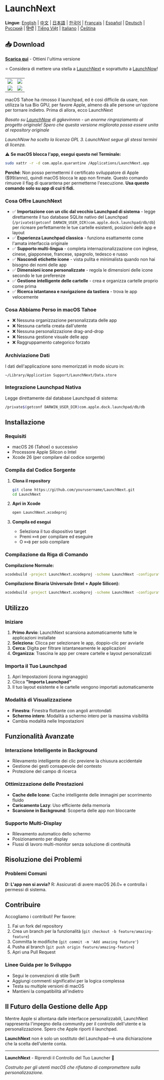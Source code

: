 # LaunchNext

**Lingue**: [English](../README.md) | [中文](README.zh.md) | [日本語](README.ja.md) | [한국어](README.ko.md) | [Français](README.fr.md) | [Español](README.es.md) | [Deutsch](README.de.md) | [Русский](README.ru.md) | [हिन्दी](README.hi.md) | [Tiếng Việt](README.vi.md) | [Italiano](README.it.md) | [Čeština](README.cs.md)

## 📥 Download

**[Scarica qui](https://github.com/RoversX/LaunchNext/releases/latest)** - Ottieni l'ultima versione

⭐ Considera di mettere una stella a [LaunchNext](https://github.com/RoversX/LaunchNext) e soprattutto a [LaunchNow](https://github.com/ggkevinnnn/LaunchNow)!

| | |
|:---:|:---:|
| ![](../public/banner.webp) | ![](../public/setting1.webp) |
| ![](../public/setting2.webp) | ![](../public/setting3.webp) |

macOS Tahoe ha rimosso il launchpad, ed è così difficile da usare, non utilizza la tua Bio GPU, per favore Apple, almeno dà alle persone un'opzione per tornare indietro. Prima di allora, ecco LaunchNext

*Basato su [LaunchNow](https://github.com/ggkevinnnn/LaunchNow) di ggkevinnnn - un enorme ringraziamento al progetto originale! Spero che questa versione migliorata possa essere unita al repository originale*

*LaunchNow ha scelto la licenza GPL 3. LaunchNext segue gli stessi termini di licenza.*

⚠️ **Se macOS blocca l'app, esegui questo nel Terminale:**
```bash
sudo xattr -r -d com.apple.quarantine /Applications/LaunchNext.app
```
**Perché**: Non posso permettermi il certificato sviluppatore di Apple ($99/anno), quindi macOS blocca le app non firmate. Questo comando rimuove il flag di quarantena per permetterne l'esecuzione. **Usa questo comando solo su app di cui ti fidi.**

### Cosa Offre LaunchNext
- ✅ **Importazione con un clic dal vecchio Launchpad di sistema** - legge direttamente il tuo database SQLite nativo del Launchpad (`/private$(getconf DARWIN_USER_DIR)com.apple.dock.launchpad/db/db`) per ricreare perfettamente le tue cartelle esistenti, posizioni delle app e layout
- ✅ **Esperienza Launchpad classica** - funziona esattamente come l'amata interfaccia originale
- ✅ **Supporto multi-lingua** - completa internazionalizzazione con inglese, cinese, giapponese, francese, spagnolo, tedesco e russo
- ✅ **Nascondi etichette icone** - vista pulita e minimalista quando non hai bisogno dei nomi delle app
- ✅ **Dimensioni icone personalizzate** - regola le dimensioni delle icone secondo le tue preferenze
- ✅ **Gestione intelligente delle cartelle** - crea e organizza cartelle proprio come prima
- ✅ **Ricerca istantanea e navigazione da tastiera** - trova le app velocemente

### Cosa Abbiamo Perso in macOS Tahoe
- ❌ Nessuna organizzazione personalizzata delle app
- ❌ Nessuna cartella creata dall'utente
- ❌ Nessuna personalizzazione drag-and-drop
- ❌ Nessuna gestione visuale delle app
- ❌ Raggruppamento categorico forzato


### Archiviazione Dati
I dati dell'applicazione sono memorizzati in modo sicuro in:
```
~/Library/Application Support/LaunchNext/Data.store
```

### Integrazione Launchpad Nativa
Legge direttamente dal database Launchpad di sistema:
```bash
/private$(getconf DARWIN_USER_DIR)com.apple.dock.launchpad/db/db
```

## Installazione

### Requisiti
- macOS 26 (Tahoe) o successivo
- Processore Apple Silicon o Intel
- Xcode 26 (per compilare dal codice sorgente)

### Compila dal Codice Sorgente

1. **Clona il repository**
   ```bash
   git clone https://github.com/yourusername/LaunchNext.git
   cd LaunchNext
   ```

2. **Apri in Xcode**
   ```bash
   open LaunchNext.xcodeproj
   ```

3. **Compila ed esegui**
   - Seleziona il tuo dispositivo target
   - Premi `⌘+R` per compilare ed eseguire
   - O `⌘+B` per solo compilare

### Compilazione da Riga di Comando

**Compilazione Normale:**
```bash
xcodebuild -project LaunchNext.xcodeproj -scheme LaunchNext -configuration Release
```

**Compilazione Binaria Universale (Intel + Apple Silicon):**
```bash
xcodebuild -project LaunchNext.xcodeproj -scheme LaunchNext -configuration Release ARCHS="arm64 x86_64" ONLY_ACTIVE_ARCH=NO clean build
```

## Utilizzo

### Iniziare
1. **Primo Avvio**: LaunchNext scansiona automaticamente tutte le applicazioni installate
2. **Seleziona**: Clicca per selezionare le app, doppio-clic per avviarle
3. **Cerca**: Digita per filtrare istantaneamente le applicazioni
4. **Organizza**: Trascina le app per creare cartelle e layout personalizzati

### Importa il Tuo Launchpad
1. Apri Impostazioni (icona ingranaggio)
2. Clicca **"Importa Launchpad"**
3. Il tuo layout esistente e le cartelle vengono importati automaticamente


### Modalità di Visualizzazione
- **Finestra**: Finestra flottante con angoli arrotondati
- **Schermo intero**: Modalità a schermo intero per la massima visibilità
- Cambia modalità nelle Impostazioni

## Funzionalità Avanzate

### Interazione Intelligente in Background
- Rilevamento intelligente dei clic previene la chiusura accidentale
- Gestione dei gesti consapevole del contesto
- Protezione del campo di ricerca

### Ottimizzazione delle Prestazioni
- **Cache delle Icone**: Cache intelligente delle immagini per scorrimento fluido
- **Caricamento Lazy**: Uso efficiente della memoria
- **Scansione in Background**: Scoperta delle app non bloccante

### Supporto Multi-Display
- Rilevamento automatico dello schermo
- Posizionamento per display
- Flussi di lavoro multi-monitor senza soluzione di continuità

## Risoluzione dei Problemi

### Problemi Comuni

**D: L'app non si avvia?**
R: Assicurati di avere macOS 26.0+ e controlla i permessi di sistema.

## Contribuire

Accogliamo i contributi! Per favore:

1. Fai un fork del repository
2. Crea un branch per la funzionalità (`git checkout -b feature/amazing-feature`)
3. Committa le modifiche (`git commit -m 'Add amazing feature'`)
4. Pusha al branch (`git push origin feature/amazing-feature`)
5. Apri una Pull Request

### Linee Guida per lo Sviluppo
- Segui le convenzioni di stile Swift
- Aggiungi commenti significativi per la logica complessa
- Testa su multiple versioni di macOS
- Mantieni la compatibilità all'indietro

## Il Futuro della Gestione delle App

Mentre Apple si allontana dalle interfacce personalizzabili, LaunchNext rappresenta l'impegno della community per il controllo dell'utente e la personalizzazione. Spero che Apple riporti il launchpad.

**LaunchNext** non è solo un sostituto del Launchpad—è una dichiarazione che la scelta dell'utente conta.


---

**LaunchNext** - Riprendi il Controllo del Tuo Launcher 🚀

*Costruito per gli utenti macOS che rifiutano di compromettere sulla personalizzazione.*
